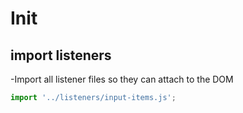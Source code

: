 # Init

## import listeners

-Import all listener files so they can attach to the DOM

```js
import '../listeners/input-items.js';
```
